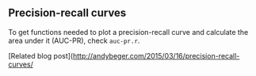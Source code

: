 ## Precision-recall curves

To get functions needed to plot a precision-recall curve and calculate the area under it (AUC-PR), check `auc-pr.r`.

[Related blog post](http://andybeger.com/2015/03/16/precision-recall-curves/